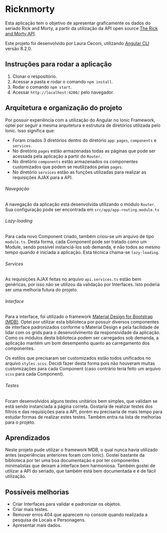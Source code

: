 # Ricknmorty

Esta aplicação tem o objetivo de apresentar graficamente os dados do seriado Rick and Morty, a partir da utilização da API open source [The Rick and Morty API](https://rickandmortyapi.com/).

Este projeto foi desenvolvido por Laura Ceconi, utilizando [Angular CLI](https://github.com/angular/angular-cli) versão 8.2.0.

## Instruções para rodar a aplicação

1. Clonar o respositório.
2. Acessar a pasta e rodar o comando `npm install`.
3. Rodar o comando `npm start`.
4. Acessar `http://localhost:4200/` pelo navegador.

## Arquitetura e organização do projeto

Por possuir experiência com a utilização do Angular no Ionic Framework, optei por seguir a mesma arquitetura e estrutura de diretórios utilizada pelo Ionic. Isso significa que:
* Foram criados 3 diretórios dentro do diretório `app`: `pages`, `components` e `services`.
* No diretório `pages` estão armazenadas todas as páginas que pode ser acessada pela aplicação a partir do `Router`.
* No diretório `components` estão armazenados os componentes customizados que podem se reutilizados pelas `pages`.
* No diretório `services` estão as funções utilizadas para realizar as requisições AJAX para a API.

###### Navegação
A navegação da aplicação está desenvolvida utilizando o módulo `Router`. Sua configuração pode ser encontrada em `src/app/app-routing.module.ts`

###### Lazy-loading
Para cada novo Component criado, também criou-se um arquivo de tipo `module.ts`. Desta forma, cada Component pode ser tratado como um Module, sendo possível instanciá-los sob demanda, e não todos ao mesmo tempo quando é iniciada a aplicação. Esta técnica chama-se `lazy-loading`.

###### Services
As requisições AJAX feitas no arquivo `api.services.ts` estão bem genéricas, por isso não se utilizou da validação por Interfaces. Isto poderia ser uma melhoria futura do projeto.

###### Interface
Para a interface, foi utilizado o framework [Material Design for Bootstrap (MDB)](https://mdbootstrap.com/). Optei por utilizar esta biblioteca por possuir diversos componentes de interface padronizados conforme o Material Design e pela facilidade de lidar com os grids para o desenvolvimento da responsividade da aplicação. Como os módulos desta biblioteca podem ser carregados sob demanda, a aplicação mantém um bom desempenho quanto ao carregamento dos componentes.

Os estilos que precisaram ser customizados estão todos unificados no arquivo `styles.scss`. Decidi fazer desta forma pois não houveram muitas customizações para cada Component (caso contrário teria feito um arquivo `scss` para cada Component).

###### Testes

Foram desenvolvidos alguns testes unitários bem simples, que validam se está sendo instanciada a página correta. Gostaria de realizar testes dos filtros e das requisições para a API, porém eu precisaria de mais tempo para estudar formas de realizar estes testes. Também entra na lista de melhorias para o projeto.

## Aprendizados

Neste projeto pude utilizar o framework MDB, o qual nunca havia utilizado antes (experiências anteriores foram com Ionic). Gostei bastante da biblioteca por ter uma boa documentação e por ter componentes minimalistas que deixam a interface bem harmoniosa. Também gostei de utilizar a API do seriado, que também está bem documentada e é de fácil utilização.

## Possíveis melhorias

* Criar Interfaces para validar e padronizar os objetos.
* Criar mais testes.
* Remover erros 404 que aparecem no console quando realizada a pesquisa de Locais e Personagens.
* Apresentar mais dados.
